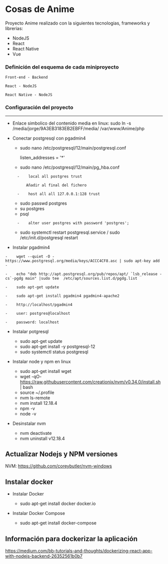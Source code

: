 # Cosas de Anime
Proyecto Anime realizado con la siguientes tecnologias, frameworks y librerias:
* NodeJS 
* React
* React Native
* Vue


### Definición del esquema de cada miniproyecto
    Front-end - Backend

    React - NodeJS

    React Native - NodeJS

### Configuración del proyecto
------
* Enlace simbolico del contenido media en linux: sudo ln -s /media/jorge/9A3EB3183EB2EBFF/media/ /var/www/Anime/php

* Conectar postgresql con pgadmin4 

    -    sudo nano /etc/postgresql/12/main/postgresql.conf

            listen_addresses = '*' 

    -    sudo nano /etc/postgresql/12/main/pg_hba.conf

        -    local all postgres trust 
        
            Añadir al final del fichero
            
        -    host all all 127.0.0.1:128 trust 

    -   sudo passwd postgres
    -   su postgres
    -    psql

        -    alter user postgres with password 'postgres';
        
    -    sudo systemctl restart postgresql.service / sudo /etc/init.d/postgresql restart

*    Instalar pgadmin4 

    -    wget --quiet -O - https://www.postgresql.org/media/keys/ACCC4CF8.asc | sudo apt-key add -

    -    echo "deb http://apt.postgresql.org/pub/repos/apt/ `lsb_release -cs`-pgdg main" |sudo tee  /etc/apt/sources.list.d/pgdg.list

    -    sudo apt-get update

    -    sudo apt-get install pgadmin4 pgadmin4-apache2

    -    http://localhost/pgadmin4

    -    user: postgres@localhost

    -    password: localhost
    
* Instalar potgresql 
    -   sudo apt-get update
    -   sudo apt-get install -y postgresql-12
    -   sudo systemctl status postgresql

* Instalar node y npm en linux 
    -   sudo apt-get install wget
    -   wget -qO- https://raw.githubusercontent.com/creationix/nvm/v0.34.0/install.sh | bash
    -   source ~/.profile
    -   nvm ls-remote
    -   nvm install 12.18.4
    -   npm -v
    -   node -v
    
* Desinstalar nvm 
    -   nvm deactivate
    -   nvm uninstall v12.18.4

## Actualizar Nodejs y NPM versiones 
NVM: https://github.com/coreybutler/nvm-windows

## Instalar docker

* Instalar Docker
    - sudo apt-get install docker docker.io

* Instalar Docker Compose
    - sudo apt-get install docker-compose

## Información para dockerizar la aplicación
https://medium.com/bb-tutorials-and-thoughts/dockerizing-react-app-with-nodejs-backend-26352561b0b7